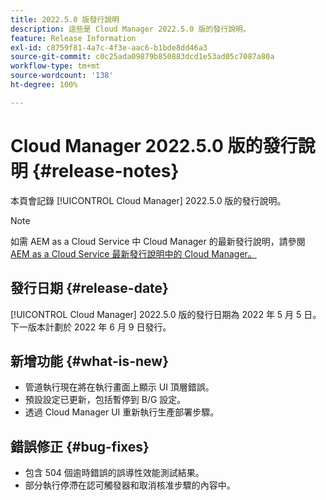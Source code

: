 ```yaml
---
title: 2022.5.0 版發行說明
description: 這些是 Cloud Manager 2022.5.0 版的發行說明。
feature: Release Information
exl-id: c8759f81-4a7c-4f3e-aac6-b1bde8dd46a3
source-git-commit: c0c25ada09879b850883dcd1e53ad05c7087a80a
workflow-type: tm+mt
source-wordcount: '138'
ht-degree: 100%

---
```


# Cloud Manager 2022.5.0 版的發行說明 {#release-notes}

本頁會記錄 [!UICONTROL Cloud Manager] 2022.5.0 版的發行說明。

>[!NOTE]
>
>如需 AEM as a Cloud Service 中 Cloud Manager 的最新發行說明，請參閱 [AEM as a Cloud Service 最新發行說明中的 Cloud Manager。](https://experienceleague.adobe.com/docs/experience-manager-cloud-service/content/implementing/using-cloud-manager/release-notes-cloud-manager/release-notes-cm-current.html)

## 發行日期 {#release-date}

[!UICONTROL Cloud Manager] 2022.5.0 版的發行日期為 2022 年 5 月 5 日。下一版本計劃於 2022 年 6 月 9 日發行。

## 新增功能 {#what-is-new}

* 管道執行現在將在執行畫面上顯示 UI 頂層錯誤。
* 預設設定已更新，包括暫停到 B/G 設定。
* 透過 Cloud Manager UI 重新執行生產部署步驟。

## 錯誤修正 {#bug-fixes}

* 包含 504 個逾時錯誤的誤導性效能測試結果。
* 部分執行停滯在認可觸發器和取消核准步驟的內容中。
